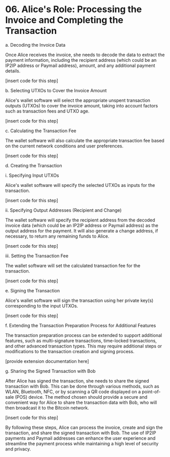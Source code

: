 # 06. Alice's Role: Processing the Invoice and Completing the Transaction

a. Decoding the Invoice Data

Once Alice receives the invoice, she needs to decode the data to extract the payment information, including the recipient address (which could be an IP2IP address or Paymail address), amount, and any additional payment details.

\[insert code for this step]

b. Selecting UTXOs to Cover the Invoice Amount

Alice's wallet software will select the appropriate unspent transaction outputs (UTXOs) to cover the invoice amount, taking into account factors such as transaction fees and UTXO age.

\[insert code for this step]

c. Calculating the Transaction Fee

The wallet software will also calculate the appropriate transaction fee based on the current network conditions and user preferences.

\[insert code for this step]

d. Creating the Transaction

i. Specifying Input UTXOs

Alice's wallet software will specify the selected UTXOs as inputs for the transaction.

\[insert code for this step]

ii. Specifying Output Addresses (Recipient and Change)

The wallet software will specify the recipient address from the decoded invoice data (which could be an IP2IP address or Paymail address) as the output address for the payment. It will also generate a change address, if necessary, to return any remaining funds to Alice.

\[insert code for this step]

iii. Setting the Transaction Fee

The wallet software will set the calculated transaction fee for the transaction.

\[insert code for this step]

e. Signing the Transaction

Alice's wallet software will sign the transaction using her private key(s) corresponding to the input UTXOs.

\[insert code for this step]

f. Extending the Transaction Preparation Process for Additional Features

The transaction preparation process can be extended to support additional features, such as multi-signature transactions, time-locked transactions, and other advanced transaction types. This may require additional steps or modifications to the transaction creation and signing process.

\[provide extension documentation here]

g. Sharing the Signed Transaction with Bob

After Alice has signed the transaction, she needs to share the signed transaction with Bob. This can be done through various methods, such as WLAN, Bluetooth, NFC, or by scanning a QR code displayed on a point-of-sale (POS) device. The method chosen should provide a secure and convenient way for Alice to share the transaction data with Bob, who will then broadcast it to the Bitcoin network.

\[insert code for this step]

By following these steps, Alice can process the invoice, create and sign the transaction, and share the signed transaction with Bob. The use of IP2IP payments and Paymail addresses can enhance the user experience and streamline the payment process while maintaining a high level of security and privacy.

